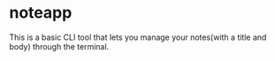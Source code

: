 # noteapp
This is a basic CLI tool that lets you manage your notes(with a title and body) through the terminal.
